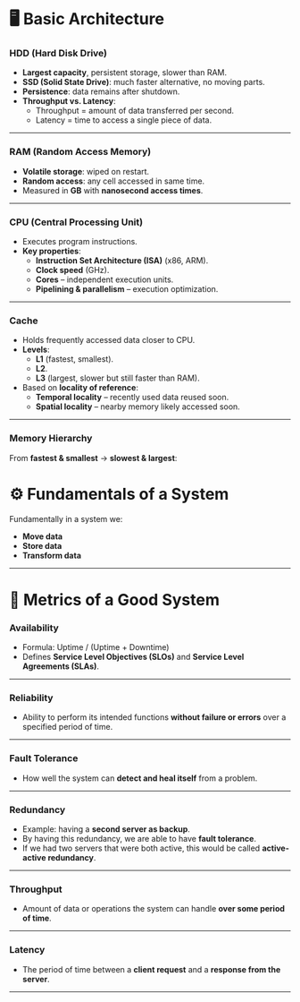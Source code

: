# 🖥 Basic Architecture

### HDD (Hard Disk Drive)
- **Largest capacity**, persistent storage, slower than RAM.  
- **SSD (Solid State Drive)**: much faster alternative, no moving parts.  
- **Persistence**: data remains after shutdown.  
- **Throughput vs. Latency**:  
  - Throughput = amount of data transferred per second.  
  - Latency = time to access a single piece of data.  

---

### RAM (Random Access Memory)
- **Volatile storage**: wiped on restart.  
- **Random access**: any cell accessed in same time.  
- Measured in **GB** with **nanosecond access times**.  

---

### CPU (Central Processing Unit)
- Executes program instructions.  
- **Key properties**:  
  - **Instruction Set Architecture (ISA)** (x86, ARM).  
  - **Clock speed** (GHz).  
  - **Cores** – independent execution units.  
  - **Pipelining & parallelism** – execution optimization.  

---

### Cache
- Holds frequently accessed data closer to CPU.  
- **Levels**:  
  - **L1** (fastest, smallest).  
  - **L2**.  
  - **L3** (largest, slower but still faster than RAM).  
- Based on **locality of reference**:  
  - **Temporal locality** – recently used data reused soon.  
  - **Spatial locality** – nearby memory likely accessed soon.  

---

### Memory Hierarchy

From **fastest & smallest** → **slowest & largest**:  



# ⚙️ Fundamentals of a System

Fundamentally in a system we:  
- **Move data**  
- **Store data**  
- **Transform data**  

---

# 📐 Metrics of a Good System

### Availability
- Formula: Uptime / (Uptime + Downtime)
- Defines **Service Level Objectives (SLOs)** and **Service Level Agreements (SLAs)**.  

---

### Reliability
- Ability to perform its intended functions **without failure or errors** over a specified period of time.  

---

### Fault Tolerance
- How well the system can **detect and heal itself** from a problem.  

---

### Redundancy
- Example: having a **second server as backup**.  
- By having this redundancy, we are able to have **fault tolerance**.  
- If we had two servers that were both active, this would be called **active-active redundancy**.  

---

### Throughput
- Amount of data or operations the system can handle **over some period of time**.  

---

### Latency
- The period of time between a **client request** and a **response from the server**.  

---
